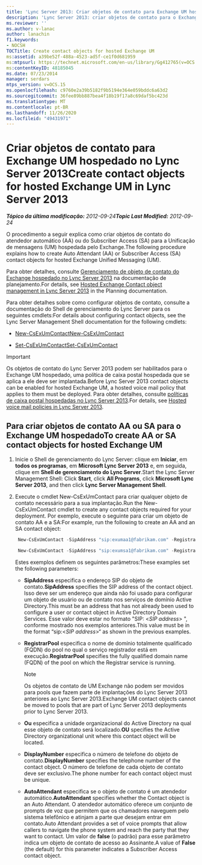 ```yaml
---
title: 'Lync Server 2013: Criar objetos de contato para Exchange UM hospedado'
description: 'Lync Server 2013: criar objetos de contato para o Exchange UM hospedado.'
ms.reviewer: ''
ms.author: v-lanac
author: lanachin
f1.keywords:
- NOCSH
TOCTitle: Create contact objects for hosted Exchange UM
ms:assetid: a39be52f-488a-4523-ad5f-ce1f0d681959
ms:mtpsurl: https://technet.microsoft.com/en-us/library/Gg412765(v=OCS.15)
ms:contentKeyID: 48185045
ms.date: 07/23/2014
manager: serdars
mtps_version: v=OCS.15
ms.openlocfilehash: c9760e2a39b5182f9b5194e364e059bddc6a63d2
ms.sourcegitcommit: 36fee89bb887bea4f18b19f17a8c69daf5bc423d
ms.translationtype: MT
ms.contentlocale: pt-BR
ms.lasthandoff: 11/26/2020
ms.locfileid: "49431971"
---
```

# <a name="create-contact-objects-for-hosted-exchange-um-in-lync-server-2013"></a><span data-ttu-id="531f6-103">Criar objetos de contato para Exchange UM hospedado no Lync Server 2013</span><span class="sxs-lookup"><span data-stu-id="531f6-103">Create contact objects for hosted Exchange UM in Lync Server 2013</span></span>

<div data-xmlns="http://www.w3.org/1999/xhtml">

<div class="topic" data-xmlns="http://www.w3.org/1999/xhtml" data-msxsl="urn:schemas-microsoft-com:xslt" data-cs="https://msdn.microsoft.com/">

<div data-asp="https://msdn2.microsoft.com/asp">



</div>

<div id="mainSection">

<div id="mainBody"><span data-ttu-id="531f6-104">

<span> </span></span><span class="sxs-lookup"><span data-stu-id="531f6-104">

<span> </span></span></span>

<span data-ttu-id="531f6-105">_**Tópico da última modificação:** 2012-09-24_</span><span class="sxs-lookup"><span data-stu-id="531f6-105">_**Topic Last Modified:** 2012-09-24_</span></span>

<span data-ttu-id="531f6-106">O procedimento a seguir explica como criar objetos de contato do atendedor automático (AA) ou do Subscriber Access (SA) para a Unificação de mensagens (UM) hospedada pelo Exchange.</span><span class="sxs-lookup"><span data-stu-id="531f6-106">The following procedure explains how to create Auto Attendant (AA) or Subscriber Access (SA) contact objects for hosted Exchange Unified Messaging (UM).</span></span>

<span data-ttu-id="531f6-107">Para obter detalhes, consulte [Gerenciamento de objeto de contato do Exchange hospedado no Lync Server 2013](lync-server-2013-hosted-exchange-contact-object-management.md) na documentação de planejamento.</span><span class="sxs-lookup"><span data-stu-id="531f6-107">For details, see [Hosted Exchange Contact object management in Lync Server 2013](lync-server-2013-hosted-exchange-contact-object-management.md) in the Planning documentation.</span></span>

<span data-ttu-id="531f6-108">Para obter detalhes sobre como configurar objetos de contato, consulte a documentação do Shell de gerenciamento do Lync Server para os seguintes cmdlets:</span><span class="sxs-lookup"><span data-stu-id="531f6-108">For details about configuring contact objects, see the Lync Server Management Shell documentation for the following cmdlets:</span></span>

  - [<span data-ttu-id="531f6-109">New-CsExUmContact</span><span class="sxs-lookup"><span data-stu-id="531f6-109">New-CsExUmContact</span></span>](https://docs.microsoft.com/powershell/module/skype/New-CsExUmContact)

  - [<span data-ttu-id="531f6-110">Set-CsExUmContact</span><span class="sxs-lookup"><span data-stu-id="531f6-110">Set-CsExUmContact</span></span>](https://docs.microsoft.com/powershell/module/skype/Set-CsExUmContact)

<div class=" ">


> [!IMPORTANT]  
> <span data-ttu-id="531f6-111">Os objetos de contato do Lync Server 2013 podem ser habilitados para o Exchange UM hospedado, uma política de caixa postal hospedada que se aplica a ele deve ser implantada.</span><span class="sxs-lookup"><span data-stu-id="531f6-111">Before Lync Server 2013 contact objects can be enabled for hosted Exchange UM, a hosted voice mail policy that applies to them must be deployed.</span></span> <span data-ttu-id="531f6-112">Para obter detalhes, consulte <A href="lync-server-2013-hosted-voice-mail-policies.md">políticas de caixa postal hospedadas no Lync Server 2013</A>.</span><span class="sxs-lookup"><span data-stu-id="531f6-112">For details, see <A href="lync-server-2013-hosted-voice-mail-policies.md">Hosted voice mail policies in Lync Server 2013</A>.</span></span>



</div>

<div>

## <a name="to-create-aa-or-sa-contact-objects-for-hosted-exchange-um"></a><span data-ttu-id="531f6-113">Para criar objetos de contato AA ou SA para o Exchange UM hospedado</span><span class="sxs-lookup"><span data-stu-id="531f6-113">To create AA or SA contact objects for hosted Exchange UM</span></span>

1.  <span data-ttu-id="531f6-114">Inicie o Shell de gerenciamento do Lync Server: clique em **Iniciar**, em **todos os programas**, em **Microsoft Lync Server 2013** e, em seguida, clique em **Shell de gerenciamento do Lync Server**.</span><span class="sxs-lookup"><span data-stu-id="531f6-114">Start the Lync Server Management Shell: Click **Start**, click **All Programs**, click **Microsoft Lync Server 2013**, and then click **Lync Server Management Shell**.</span></span>

2.  <span data-ttu-id="531f6-115">Execute o cmdlet New-CsExUmContact para criar qualquer objeto de contato necessário para a sua implantação.</span><span class="sxs-lookup"><span data-stu-id="531f6-115">Run the New-CsExUmContact cmdlet to create any contact objects required for your deployment.</span></span> <span data-ttu-id="531f6-116">Por exemplo, execute o seguinte para criar um objeto de contato AA e a SA:</span><span class="sxs-lookup"><span data-stu-id="531f6-116">For example, run the following to create an AA and an SA contact object:</span></span>
    
       ```powershell
        New-CsExUmContact -SipAddress "sip:exumaa1@fabrikam.com" -RegistrarPool "RedmondPool.litwareinc.com" -OU "HostedExUM Integration" -DisplayNumber "+14255550101" -AutoAttendant $True
       ```
    
       ```powershell
        New-CsExUmContact -SipAddress "sip:exumsa1@fabrikam.com" -RegistrarPool "RedmondPool.litwareinc.com" -OU "HostedExUM Integration" -DisplayNumber "+14255550101"
       ```
    
    <span data-ttu-id="531f6-117">Estes exemplos definem os seguintes parâmetros:</span><span class="sxs-lookup"><span data-stu-id="531f6-117">These examples set the following parameters:</span></span>
    
      - <span data-ttu-id="531f6-118">**SipAddress** especifica o endereço SIP do objeto de contato.</span><span class="sxs-lookup"><span data-stu-id="531f6-118">**SipAddress** specifies the SIP address of the contact object.</span></span> <span data-ttu-id="531f6-119">Isso deve ser um endereço que ainda não foi usado para configurar um objeto de usuário ou de contato nos serviços de domínio Active Directory.</span><span class="sxs-lookup"><span data-stu-id="531f6-119">This must be an address that has not already been used to configure a user or contact object in Active Directory Domain Services.</span></span> <span data-ttu-id="531f6-120">Esse valor deve estar no formato "SIP: \<*SIP address*\> ", conforme mostrado nos exemplos anteriores.</span><span class="sxs-lookup"><span data-stu-id="531f6-120">This value must be in the format “sip:\<*SIP address*\>“ as shown in the previous examples.</span></span>
    
      - <span data-ttu-id="531f6-121">**RegistrarPool** especifica o nome de domínio totalmente qualificado (FQDN) do pool no qual o serviço registrador está em execução.</span><span class="sxs-lookup"><span data-stu-id="531f6-121">**RegistrarPool** specifies the fully qualified domain name (FQDN) of the pool on which the Registrar service is running.</span></span>
        
        <div class=" ">
        

        > [!NOTE]  
        > <span data-ttu-id="531f6-122">Os objetos de contato de UM Exchange não podem ser movidos para pools que fazem parte de implantações do Lync Server 2013 anteriores ao Lync Server 2013.</span><span class="sxs-lookup"><span data-stu-id="531f6-122">Exchange UM contact objects cannot be moved to pools that are part of Lync Server 2013 deployments prior to Lync Server 2013.</span></span>

        
        </div>
    
      - <span data-ttu-id="531f6-123">**Ou** especifica a unidade organizacional do Active Directory na qual esse objeto de contato será localizado.</span><span class="sxs-lookup"><span data-stu-id="531f6-123">**OU** specifies the Active Directory organizational unit where this contact object will be located.</span></span>
    
      - <span data-ttu-id="531f6-124">**DisplayNumber** especifica o número de telefone do objeto de contato.</span><span class="sxs-lookup"><span data-stu-id="531f6-124">**DisplayNumber** specifies the telephone number of the contact object.</span></span> <span data-ttu-id="531f6-125">O número de telefone de cada objeto de contato deve ser exclusivo.</span><span class="sxs-lookup"><span data-stu-id="531f6-125">The phone number for each contact object must be unique.</span></span>
    
      - <span data-ttu-id="531f6-126">**AutoAttendant** especifica se o objeto de contato é um atendedor automático.</span><span class="sxs-lookup"><span data-stu-id="531f6-126">**AutoAttendant** specifies whether the Contact object is an Auto Attendant.</span></span> <span data-ttu-id="531f6-127">O atendedor automático oferece um conjunto de prompts de voz que permitem que os chamadores naveguem pelo sistema telefônico e atinjam a parte que desejam entrar em contato.</span><span class="sxs-lookup"><span data-stu-id="531f6-127">Auto Attendant provides a set of voice prompts that allow callers to navigate the phone system and reach the party that they want to contact.</span></span> <span data-ttu-id="531f6-128">Um valor de **false** (o padrão) para esse parâmetro indica um objeto de contato de acesso ao Assinante.</span><span class="sxs-lookup"><span data-stu-id="531f6-128">A value of **False** (the default) for this parameter indicates a Subscriber Access contact object.</span></span>

<span data-ttu-id="531f6-129"></div>

</div>

<span> </span>

</div>

</div>

</span><span class="sxs-lookup"><span data-stu-id="531f6-129"></div>

</div>

<span> </span>

</div>

</div>

</span></span></div>

